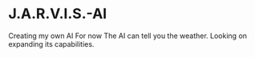 # J.A.R.V.I.S.-AI
Creating my own AI 
For now The AI can tell you the weather. Looking on expanding its capabilities.
